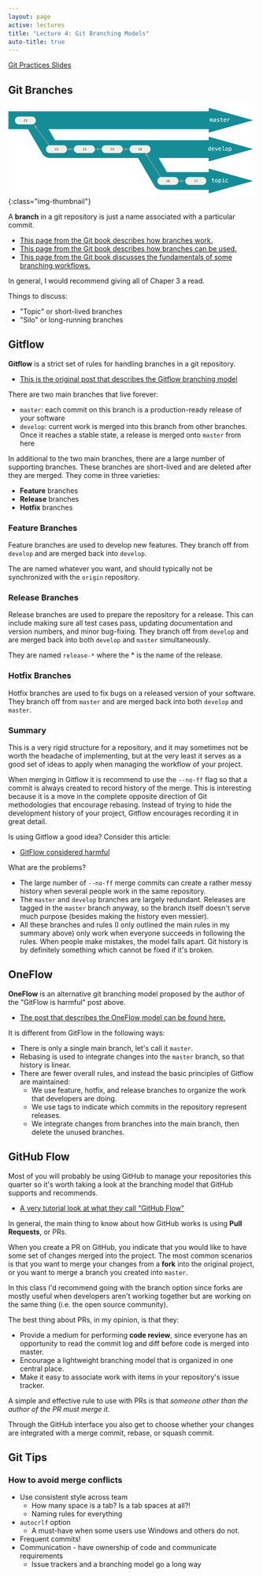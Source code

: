 ```yaml
---
layout: page
active: lectures
title: "Lecture 4: Git Branching Models"
auto-title: true
---
```


<a href="https://docs.google.com/presentation/d/1RltU_3Qx-kpd_FQPzVMkpTWEQHMLButBSBuRO1nNgIQ/edit?usp=sharing" class="btn btn-info">Git Practices Slides</a>

## Git Branches

![git branches](04-figure-git-branches.png){:class="img-thumbnail"}

A **branch** in a git repository is just a name associated with a particular commit.

- [This page from the Git book describes how branches work.](https://git-scm.com/book/en/v2/Git-Branching-Branches-in-a-Nutshell)
- [This page from the Git book describes how branches can be used.](https://git-scm.com/book/en/v2/Git-Branching-Basic-Branching-and-Merging)
- [This page from the Git book discusses the fundamentals of some branching workflows.](https://git-scm.com/book/en/v2/Git-Branching-Branching-Workflows)

In general, I would recommend giving all of Chaper 3 a read.

Things to discuss:

- "Topic" or short-lived branches
- "Silo" or long-running branches



## Gitflow

**Gitflow** is a strict set of rules for handling branches in a git repository.

- [This is the original post that describes the Gitflow branching model](http://nvie.com/posts/a-successful-git-branching-model/)

There are two main branches that live forever:

- `master`: each commit on this branch is a production-ready release of your software
- `develop`: current work is merged into this branch from other branches.
  Once it reaches a stable state, a release is merged onto `master` from here

In additional to the two main branches, there are a large number of supporting branches.
These branches are short-lived and are deleted after they are merged.
They come in three varieties:

- **Feature** branches
- **Release** branches
- **Hotfix** branches



### Feature Branches

Feature branches are used to develop new features.
They branch off from `develop` and are merged back into `develop`.

The are named whatever you want, and should typically not be synchronized with the `origin` repository.


### Release Branches

Release branches are used to prepare the repository for a release.
This can include making sure all test cases pass, updating documentation and version numbers, and minor bug-fixing.
They branch off from `develop` and are merged back into both `develop` and `master` simultaneously.

They are named `release-*` where the \* is the name of the release.


### Hotfix Branches

Hotfix branches are used to fix bugs on a released version of your software.
They branch off from `master` and are merged back into both `develop`  and `master`.


### Summary

This is a very rigid structure for a repository, and it may sometimes not be worth the headache of implementing,
but at the very least it serves as a good set of ideas to apply when managing the workflow of your project.

When merging in Gitflow it is recommend to use the `--no-ff` flag so that a commit is always created to record history of the merge.
This is interesting because it is a move in the complete opposite direction of Git methodologies that encourage rebasing.
Instead of trying to hide the development history of your project, Gitflow encourages recording it in great detail.

Is using Gitflow a good idea?
Consider this article:

- [GitFlow considered harmful](http://endoflineblog.com/gitflow-considered-harmful)

What are the problems?

- The large number of `--no-ff` merge commits can create a rather messy history when several people work in the same repository.
- The `master` and `develop` branches are largely redundant.
  Releases are tagged in the `master` branch anyway, so the branch itself doesn't serve much purpose (besides making the history even messier).
- All these branches and rules (I only outlined the main rules in my summary above) only work when everyone succeeds in following the rules.
  When people make mistakes, the model falls apart.
  Git history is by definitely something which cannot be fixed if it's broken.



## OneFlow

**OneFlow** is an alternative git branching model proposed by the author of the "GitFlow is harmful" post above.

- [The post that describes the OneFlow model can be found here.](http://endoflineblog.com/oneflow-a-git-branching-model-and-workflow)

It is different from GitFlow in the following ways:

- There is only a single main branch, let's call it `master`.
- Rebasing is used to integrate changes into the `master` branch, so that history is linear.
- There are fewer overall rules, and instead the basic principles of Gitflow are maintained:
  - We use feature, hotfix, and release branches to organize the work that developers are doing.
  - We use tags to indicate which commits in the repository represent releases.
  - We integrate changes from branches into the main branch, then delete the unused branches.



## GitHub Flow

Most of you will probably be using GitHub to manage your repositories this quarter
so it's worth taking a look at the branching model that GitHub supports and recommends.

- [A very tutorial look at what they call "GitHub Flow"](https://guides.github.com/introduction/flow/)

In general, the main thing to know about how GitHub works is using **Pull Requests**, or PRs.

When you create a PR on GitHub, you indicate that you would like to have some set of changes merged into the project.
The most common scenarios is that you want to merge your changes from a **fork** into the original project,
or you want to merge a branch you created into `master`.

In this class I'd recommend going with the branch option since forks are mostly useful when developers aren't working together
but are working on the same thing (i.e. the open source community).

The best thing about PRs, in my opinion, is that they:

- Provide a medium for performing **code review**, since everyone has an opportunity to read the commit log and diff before code is merged into master.
- Encourage a lightweight branching model that is organized in one central place.
- Make it easy to associate work with items in your repository's issue tracker.

A simple and effective rule to use with PRs is that *someone other than the author of the PR must merge it*.

Through the GitHub interface you also get to choose whether your changes are integrated with a merge commit, rebase, or squash commit.



## Git Tips

### How to avoid merge conflicts

- Use consistent style across team
  - How many space is a tab? Is a tab spaces at all?!
  - Naming rules for everything
- `autocrlf` option
  - A must-have when some users use Windows and others do not.
- Frequent commits!
- Communication - have ownership of code and communicate requirements
  - Issue trackers and a branching model go a long way

